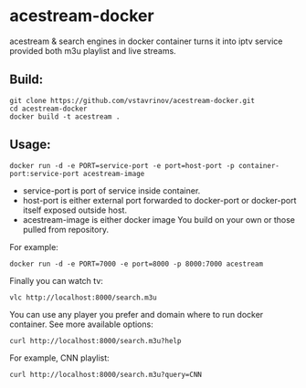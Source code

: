 # acestream-docker

acestream & search engines in docker container turns it into iptv service provided both m3u playlist and live streams.

## Build:

```
git clone https://github.com/vstavrinov/acestream-docker.git
cd acestream-docker
docker build -t acestream .
```

## Usage:

```
docker run -d -e PORT=service-port -e port=host-port -p container-port:service-port acestream-image
```

- service-port is port of service inside container.
- host-port is either external port forwarded to docker-port or docker-port itself exposed outside host.
- acestream-image is either docker image You build on your own or those pulled from repository.


For example:

```
docker run -d -e PORT=7000 -e port=8000 -p 8000:7000 acestream
```

Finally you can watch tv:

```
vlc http://localhost:8000/search.m3u
```

You can use any player you prefer and  domain where to run docker container.
See more available options:

```
curl http://localhost:8000/search.m3u?help
```
For example, CNN playlist:

```
curl http://localhost:8000/search.m3u?query=CNN
```


